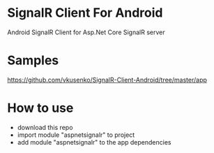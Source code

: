 # SignalR Client For Android
Android SignalR Client for Asp.Net Core SignalR server
# Samples
https://github.com/vkusenko/SignalR-Client-Android/tree/master/app
# How to use
* download this repo
* import module "aspnetsignalr" to project
* add module "aspnetsignalr" to the app dependencies
